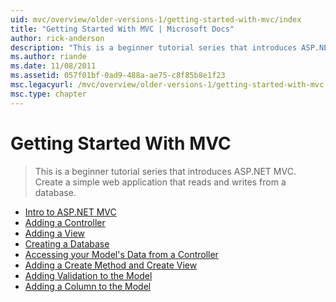 ```yaml
---
uid: mvc/overview/older-versions-1/getting-started-with-mvc/index
title: "Getting Started With MVC | Microsoft Docs"
author: rick-anderson
description: "This is a beginner tutorial series that introduces ASP.NET MVC. Create a simple web application that reads and writes from a database."
ms.author: riande
ms.date: 11/08/2011
ms.assetid: 057f01bf-0ad9-488a-ae75-c8f85b8e1f23
msc.legacyurl: /mvc/overview/older-versions-1/getting-started-with-mvc
msc.type: chapter
---
```

Getting Started With MVC
====================
> This is a beginner tutorial series that introduces ASP.NET MVC. Create a simple web application that reads and writes from a database.


- [Intro to ASP.NET MVC](getting-started-with-mvc-part1.md)
- [Adding a Controller](getting-started-with-mvc-part2.md)
- [Adding a View](getting-started-with-mvc-part3.md)
- [Creating a Database](getting-started-with-mvc-part4.md)
- [Accessing your Model's Data from a Controller](getting-started-with-mvc-part5.md)
- [Adding a Create Method and Create View](getting-started-with-mvc-part6.md)
- [Adding Validation to the Model](getting-started-with-mvc-part7.md)
- [Adding a Column to the Model](getting-started-with-mvc-part8.md)
